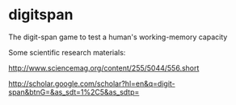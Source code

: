 # digitspan
The digit-span game to test a human's working-memory capacity

Some scientific research materials:

http://www.sciencemag.org/content/255/5044/556.short

http://scholar.google.com/scholar?hl=en&q=digit-span&btnG=&as_sdt=1%2C5&as_sdtp=
